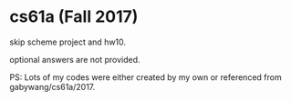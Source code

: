 # cs61a (Fall 2017)

skip scheme project and hw10. 

optional answers are not provided.

PS: Lots of my codes were either created by my own or referenced from gabywang/cs61a/2017.
